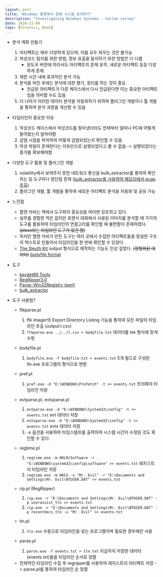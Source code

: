 ```yaml
---
layout: post
title: "Windows 환경에서 침해 시스템 분석하기"
description: "Investigating Windows Systems - harlan carvey"
date: 2020-11-08
tags: [Forensic, Book]
---
```


* 분석 계획 만들기
    1. 아티팩트는 매우 다양하게 있으며, 이를 모두 외우는 것은 불가능
    2. 악성코드 탐지를 위한 방법, 정보 유출을 탐지하기 위한 방법은 다 다름
        - 윈도우 버전에 따라서도 아티팩트의 존재 유무, 새로운 아티팩트 등등 다양하게 존재
    3. 제한 시간 내에 효과적인 분석 가능
    4. 분석을 마친 후에는 분석에 대한 평가, 정리를 하는 것이 중요
        - 언급된 아티팩트가 다른 케이스에서 다시 언급된다면 이는 중요한 아티팩트임을 의미할 수도 있음
    5. 더 나아가 이러한 데이터 분석을 자동화하기 위하여 플러그인 개발이나 툴 개발을 통하여 분석 과정을 개선할 수 있음

* 타임라인이 중요한 이유
    1. 악성코드 케이스에서 악성코드를 찾아냈더라도 언제부터 얼마나 PC에 어떻게 들어왔는지 알아야함
    2. 감염 시점을 파악하여 어떻게 감염되었는지 확인할 수 있음
    3. 악성 파일이 존재한다는 이유만으로 실행되었다고 볼 수 없음 -> 실행되었다는 증거를 확보해야함

* 다양한 도구 활용 및 플러그인 개발
    1. volatility에서 보여주지 못한 네트워크 통신을 bulk_extractor를 통하여 확인하는 등 도구마다 장단점 존재 (<a href="https://www.datadigitally.com/2019/07/extracting-pcap-from-memory-image.html">bulk_extractor를 사용하여 메모리에서 pcap 추출</a>)
    2. 플러그인 개발, 툴 개발을 통하여 새로운 아티팩트 분석을 자동화 및 공유 가능

* 느낀점
    - 할렌 카비는 책에서 도구화의 중요성을 여러번 강조하고 있다.
    - 실무를 경험한 적은 없지만 포렌식 대회에서 사용된 이미지를 분석할 때 각각의 도구를 활용하여 타임라인의 연결고리를 확인할 때 불편함이 존재하였다. ~~(plaso라는 타임라인 도구가 있긴 함)~~
    - 하지만 할렌 카비가 만든 도구는 여러 곳에서 수집한 아티팩트들을 동일한 구조의 텍스트로 만들어서 타임라인을 한 번에 확인할 수 있었다. 
    - <a href="https://www.sleuthkit.org/">The Sleuth Kit</a> output 형식으로 제작하는 기능도 인상 깊었다. ~~(정형화된 데이터)~~ <a href="https://forensicswiki.xyz/wiki/index.php?title=Bodyfile">bodyfile format</a>

* 도구
    - <a href="https://github.com/keydet89/Tools">keydet89 Tools</a>
    - <a href="https://github.com/keydet89/RegRipper3.0">RegRipper3.0</a>
    - <a href="https://metacpan.org/pod/Parse::Win32Registry">Parse::Win32Registry (perl)</a>
    - <a href="https://github.com/simsong/bulk_extractor">bulk_extractor</a>

* 도구 사용법?
    - ftkparse.pl
        1. ftk imager의 Export Directory Listing 기능을 통하여 모든 파일의 타임라인 추출 (output:l.csv)
        2. ``ftkparse.exe ../../l.csv > bodyfile.txt`` 데이터를 tsk 형식에 맞게 수정

    - bodyfile.pl
        1. ``bodyfile.exe -f bodyfile.txt > events.txt`` 5개 필드로 구성된 tln.exe 프로그램의 형식으로 변환

    - pref.pl
        1. ``pref.exe -d "E:\WINDOWS\Prefetch" -t >> events.txt`` 프리패치 타임라인 저장

    - evtparse.pl, evtxparse.pl
        1. ``evtparse.exe -d "E:\WINDOWS\System32\config" -t >> events.txt`` evt 데이터 저장
        2. ``evtxparse.exe -d "E:\WINDOWS\System32\config" -t >> events.txt`` evtx 데이터 저장
        3. -s 옵션을 사용하여 타임스탬프를 출력하여 시스템 시간이 수정된 것도 확인할 수 있다.

    - regtime.pl
        1. ``regtime.exe -m HKLM/Software -r "E:\WINDOWS\system32\config\software" >> events.txt`` 레지스트리 타임라인 저장
        2. ``regtime.exe -m HKCU -u "Mr. Evil" -r "E:\Documents and Settings\Mr. Evil\NTUSER.DAT" >> events.txt``

    - rip.pl (RegRipper)
        1. ``rip.exe -r "E:\Documents and Settings\Mr. Evil\NTUSER.DAT" -p userassist_tln >> events.txt``
        2. ``rip.exe -r "E:\Documents and Settings\Mr. Evil\NTUSER.DAT" -p recentdocs_tln -u "Mr. Evil" >> events.txt``

    - tin.pl
        1. ``tln.exe`` 수동으로 타임라인을 넣는 프로그램이며 필요한 경우에만 사용

    - parse.pl
        1. ``parse.exe -f events.txt > tln.txt`` 지금까지 저장한 데이터(events.txt)들을 타임라인 순서로 정렬

    * 전체적인 타임라인 수집 후 regripper를 사용하여 레지스트리 아티팩트 저장 -> parse.pl를 통하여 타임라인 순 정렬